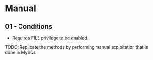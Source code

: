 # Manual

## 01 - Conditions

- Requires FILE privilege to be enabled.

TODO: Replicate the methods by performing manual exploitation that is done in MySQL